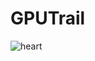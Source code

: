 # GPUTrail
 
![heart](https://github.com/celyk/GPUTrail/assets/50609684/a190fee3-682b-42b9-9bef-cd49a5e3b99c)
